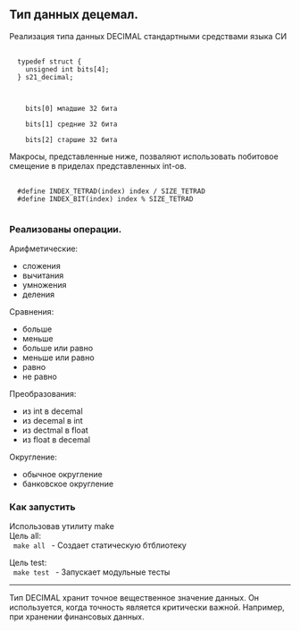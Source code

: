 ## Тип данных децемал.

Реализация типа данных DECIMAL стандартными средствами языка СИ

<pre>
    <code>
  typedef struct {         
    unsigned int bits[4];  
  } s21_decimal;           
    </code>
</pre>
<code>
    bits[0] младшие 32 бита <br>
    bits[1] средние 32 бита <br>
    bits[2] старшие 32 бита <br>
</code>
Макросы, представленные ниже, позваляют использовать побитовое смещение в приделах представленных int-ов. 

<pre>
    <code>
  #define INDEX_TETRAD(index) index / SIZE_TETRAD
  #define INDEX_BIT(index) index % SIZE_TETRAD
    </code>
</pre>

### Реализованы операции. 

Арифметические:
  - сложения
  - вычитания
  - умножения
  - деления

Сравнения:
  - больше 
  - меньше
  - больше или равно
  - меньше или равно
  - равно
  - не равно

Преобразования:
  - из int в decemal
  - из decemal в int
  - из dectmal в float
  - из float в decemal

Округление:
  - обычное округление
  - банковское округление

### Как запустить 
Использовав утилиту make<br> 
Цель all:<br> 
  <code> make all </code> - Создает статическую бтблиотеку

Цель test:<br>
  <code> make test </code> - Запускает модульные тесты

  <hr> Тип DECIMAL хранит точное вещественное значение данных. Он используется, когда точность является критически важной. Например, при хранении финансовых данных.
